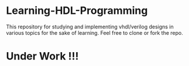 # Learning-HDL-Programming
This repository for studying and implementing vhdl/verilog designs in various topics for the sake of learning. Feel free to clone or fork the repo. 
# Under Work !!! 

